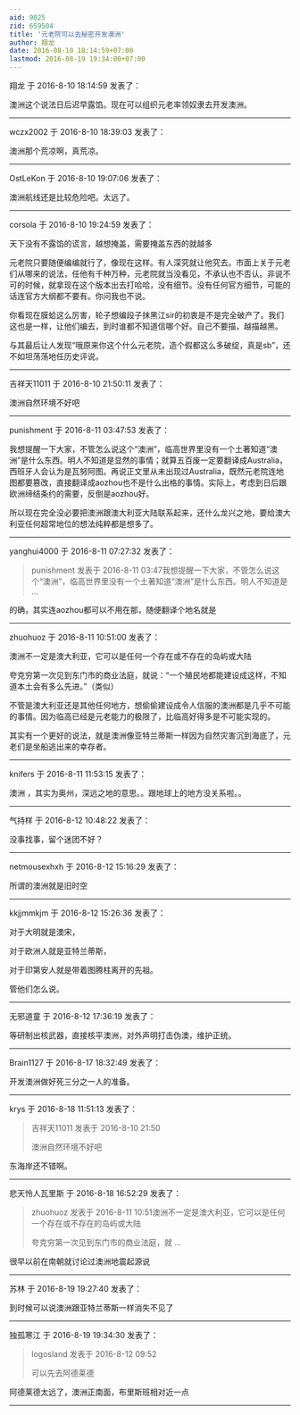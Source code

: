 ```yaml
---
aid: 9025
zid: 659504
title: '元老院可以去秘密开发澳洲'
author: 翔龙
date: 2016-08-10 18:14:59+07:00
lastmod: 2016-08-19 19:34:00+07:00
---
```


翔龙 于 2016-8-10 18:14:59 发表了：

澳洲这个说法日后迟早露馅。现在可以组织元老率领奴隶去开发澳洲。

---------

wczx2002 于 2016-8-10 18:39:03 发表了：

澳洲那个荒凉啊，真荒凉。

---------

OstLeKon 于 2016-8-10 19:07:06 发表了：

澳洲航线还是比较危险吧。太远了。

---------

corsola 于 2016-8-10 19:24:59 发表了：

天下没有不露馅的谎言，越想掩盖，需要掩盖东西的就越多

元老院只要随便编编就行了，像现在这样。有人深究就让他究去。市面上关于元老们从哪来的说法，任他有千种万种，元老院就当没看见，不承认也不否认。非说不可的时候，就拿现在这个版本出去打哈哈，没有细节。没有任何官方细节，可能的话连官方大纲都不要有。你问我也不说。

你看现在膜蛤这么厉害，轮子想编段子抹黑江sir的初衷是不是完全破产了。我们这也是一样，让他们编去，到时谁都不知道信哪个好。自己不要描，越描越黑。

与其最后让人发现“哦原来你这个什么元老院，造个假都这么多破绽，真是sb”，还不如坦荡荡地任历史评说。

---------

吉祥天11011 于 2016-8-10 21:50:11 发表了：

澳洲自然环境不好吧

---------

punishment 于 2016-8-11 03:47:53 发表了：

我想提醒一下大家，不管怎么说这个“澳洲”，临高世界里没有一个土著知道“澳洲”是什么东西。明人不知道是显然的事情；就算五百废一定要翻译成Australia，西班牙人会认为是瓦努阿图。再说正文里从未出现过Australia，既然元老院连地图都要篡改，直接翻译成aozhou也不是什么出格的事情。实际上，考虑到日后跟欧洲缔结条约的需要，反倒是aozhou好。

所以现在完全没必要把澳洲跟澳大利亚大陆联系起来，还什么龙兴之地，要给澳大利亚任何超常地位的想法纯粹都是想多了。

---------

yanghui4000 于 2016-8-11 07:27:32 发表了：

> punishment 发表于 2016-8-11 03:47我想提醒一下大家，不管怎么说这个“澳洲”，临高世界里没有一个土著知道“澳洲”是什么东西。明人不知道是 ...



的确，其实连aozhou都可以不用在那，随便翻译个地名就是

---------

zhuohuoz 于 2016-8-11 10:51:00 发表了：

澳洲不一定是澳大利亚，它可以是任何一个存在或不存在的岛屿或大陆

夸克穷第一次见到东门市的商业法庭，就说：“一个殖民地都能建设成这样，不知道本土会有多么先进。”（类似）

不管是澳大利亚还是其他任何地方，想偷偷建设成令人信服的澳洲都是几乎不可能的事情。因为临高已经是元老能力的极限了，比临高好得多是不可能实现的。

其实有一个更好的说法，就是澳洲像亚特兰蒂斯一样因为自然灾害沉到海底了，元老们是坐船逃出来的幸存者。

---------

knifers 于 2016-8-11 11:53:15 发表了：

澳洲 ，其实为奥州，深远之地的意思。。跟地球上的地方没关系啦。。

---------

气持样 于 2016-8-12 10:48:22 发表了：

没事找事，留个迷团不好？

---------

netmousexhxh 于 2016-8-12 15:16:29 发表了：

所谓的澳洲就是旧时空

---------

kkjjmmkjm 于 2016-8-12 15:26:36 发表了：

对于大明就是澳宋，

对于欧洲人就是亚特兰蒂斯，

对于印第安人就是带着图腾柱离开的先祖。

管他们怎么说。

---------

无邪道童 于 2016-8-12 17:36:19 发表了：

等研制出核武器，直接核平澳洲，对外声明打击伪澳，维护正统。

---------

Brain1127 于 2016-8-17 18:32:49 发表了：

开发澳洲做好死三分之一人的准备。

---------

krys 于 2016-8-18 11:51:13 发表了：

> 吉祥天11011 发表于 2016-8-10 21:50
> 
> 澳洲自然环境不好吧



东海岸还不错啊。

---------

悲天怜人瓦里斯 于 2016-8-18 16:52:29 发表了：

> zhuohuoz 发表于 2016-8-11 10:51澳洲不一定是澳大利亚，它可以是任何一个存在或不存在的岛屿或大陆
> 
> 夸克穷第一次见到东门市的商业法庭，就 ...



很早以前在南朝就讨论过澳洲地震起源说

---------

苏林 于 2016-8-19 19:27:40 发表了：

到时候可以说澳洲跟亚特兰蒂斯一样消失不见了

---------

独孤寒江 于 2016-8-19 19:34:30 发表了：

> logosland 发表于 2016-8-12 09:52
> 
> 可以先去阿德莱德



阿德莱德太远了，澳洲正南面，布里斯班相对近一点

---------

